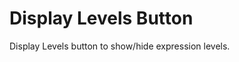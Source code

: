 Display Levels Button
=====================

Display Levels button to show/hide expression levels. 

